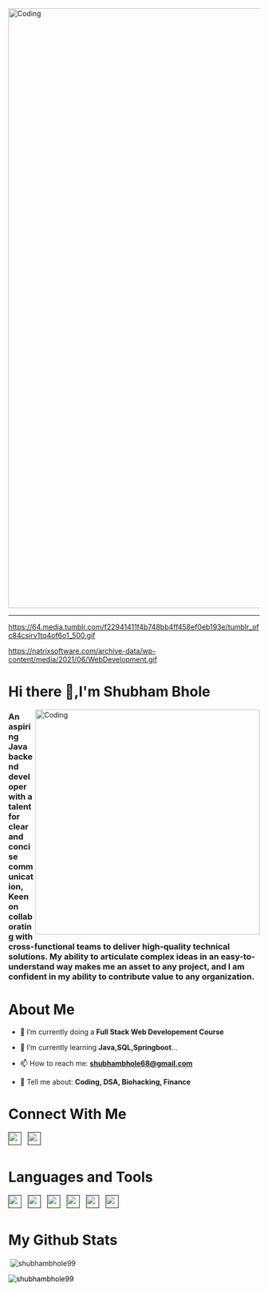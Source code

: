 
<img alt="Coding" width="1200" src="https://natrixsoftware.com/archive-data/wp-content/media/2021/06/WebDevelopment.gif" />


***
<!------------------Banner Section----------------->


https://64.media.tumblr.com/f22941411f4b748bb4ff458ef0eb193e/tumblr_ofc84csirv1tq4of6o1_500.gif

https://natrixsoftware.com/archive-data/wp-content/media/2021/06/WebDevelopment.gif
# Hi there 👋,I'm Shubham Bhole
<img align="right" alt="Coding" width="450" src="https://64.media.tumblr.com/f22941411f4b748bb4ff458ef0eb193e/tumblr_ofc84csirv1tq4of6o1_500.gif" />
<h3 align="left">An aspiring Java backend developer with a talent for clear and concise communication, Keen on collaborating with cross-functional teams to deliver high-quality technical solutions. My ability to articulate complex ideas in an easy-to-understand way makes me an asset to any project, and I am confident in my ability to contribute value to any organization.<h3>
 
 
# About Me
 - 🔭 I’m currently doing a **Full Stack Web Developement Course**

 - 🌱 I’m currently learning **Java,SQL,Springboot**...

 - 📫 How to reach me: **shubhambhole68@gmail.com**

 - 💬 Tell me about: **Coding, DSA, Biohacking, Finance**

# Connect With Me
[<img align="left"  width="26px" src="https://www.vectorlogo.zone/logos/linkedin/linkedin-tile.svg" style="padding-right:10px;" />]()
[<img align="left"  width="26px" src="https://www.vectorlogo.zone/logos/gmail/gmail-icon.svg" style="padding-right:10px;" />]()

<br/>
<br/>


# Languages and Tools
[<img align="left"  width="26px" src="https://cdn.jsdelivr.net/gh/devicons/devicon/icons/vscode/vscode-original.svg" style="padding-right:10px;" />]()
[<img align="left" width="26px" src="https://cdn.jsdelivr.net/gh/devicons/devicon/icons/html5/html5-original.svg" style="padding-right:10px;" />]()
[<img align="left" width="26px" src="https://cdn.jsdelivr.net/gh/devicons/devicon/icons/css3/css3-original.svg" style="padding-right:10px;" />]()
[<img align="left" width="26px" src="https://cdn.jsdelivr.net/gh/devicons/devicon/icons/javascript/javascript-original.svg" style="padding-right:10px;" />]()
[<img align="left" width="26px" src="https://cdn.jsdelivr.net/gh/devicons/devicon/icons/mysql/mysql-original.svg" style="padding-right:10px;" />]()
[<img align="left" width="26px" src="https://www.vectorlogo.zone/logos/java/java-icon.svg" style="padding-right:10px;" />]()



<br />
<br />



# My Github Stats 



<p>&nbsp;<img align="center" src="https://github-readme-stats.vercel.app/api?username=shubhambhole99&show_icons=true&locale=en" alt="shubhambhole99" /></p>
<p><img style="color:black;" align="center" src="https://github-readme-streak-stats.herokuapp.com/?user=shubhambhole99&" alt="shubhambhole99" /></p>






<!--
**shubhambhole99/shubhambhole99** is a ✨ _special_ ✨ repository because its `README.md` (this file) appears on your GitHub profile.

Here are some ideas to get you started:

### 🔭 I’m currently working on ...
- 🌱 I’m currently learning ...
- 👯 I’m looking to collaborate on ...
- 🤔 I’m looking for help with ...
- 💬 Ask me about ...
- 📫 How to reach me: ...
- 😄 Pronouns: ...
- ⚡ Fun fact: ...
-->
